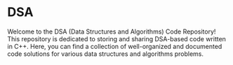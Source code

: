 # DSA

Welcome to the DSA (Data Structures and Algorithms) Code Repository! This repository is dedicated to storing and sharing DSA-based code written in C++. Here, you can find a collection of well-organized and documented code solutions for various data structures and algorithms problems.
